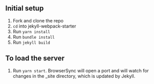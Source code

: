 ## Initial setup

1. Fork and clone the repo
2. `cd` into jekyll-webpack-starter
3. Run `yarn install`
4. Run `bundle install`
5. Run `jekyll build`

## To load the server

1. Run `yarn start`. BrowserSync will open a port and will watch for changes in the _site directory, which is updated by Jekyll.